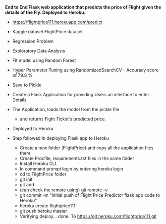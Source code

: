 **End to End Flask web application that predicts the price of Flight given the details of the Fly.
Deployed to Heroku.**

- https://flightprice111.herokuapp.com/predict

- Kaggle dataset FlightPrice dataset

- Regression Problem

- Exploratory Data Analysis

- Fit model using Random Forest 

- Hyper Parameter Tuning using RandomizedSearchCV
      - Accuracy score of 79.8 %

- Save to Pickle

- Create a Flask Application for providing Users an interface to enter Details

- The Application, loads the model from the pickle file 
    - and returns Fight Ticket's predicted price.

- Deployed to Heroku

- Step followed in deploying Flask app to Heroku
    - Create a new folder (FlightPrice) and copy all the application files there
    - Create Procfile, requirements.txt files in the same folder
    - Install Heroku CLI.
    - In command prompt login by entering heroku login 
    - cd to FlightPrice folder
    - git init
    - git add .
    - (can check the remote using)  git remote -v
    - git commit -m "Initial push of Flight Price Predictor flask app code to Heroku"
    - heroku create flightprice111
    - git push heroku master
    - Verifying deploy... done. To https://git.heroku.com/flightprice111.git
    
